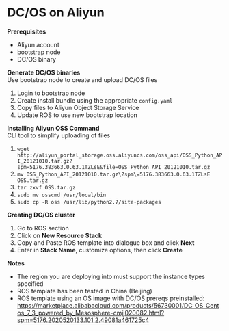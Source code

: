 # DC/OS on Aliyun

**Prerequisites**
- Aliyun account
- bootstrap node
- DC/OS binary

**Generate DC/OS binaries**  
Use bootstrap node to create and upload DC/OS files  

1. Login to bootstrap node
2. Create install bundle using the appropriate `config.yaml`
3. Copy files to Aliyun Object Storage Service
4. Update ROS to use new bootstrap location

**Installing Aliyun OSS Command**  
CLI tool to simplify uploading of files

1. `wget http://aliyun_portal_storage.oss.aliyuncs.com/oss_api/OSS_Python_API_20121010.tar.gz?spm=5176.383663.0.63.1TZLsE&file=OSS_Python_API_20121010.tar.gz`
2. `mv OSS_Python_API_20121010.tar.gz\?spm\=5176.383663.0.63.1TZLsE OSS.tar.gz`
3. `tar zxvf OSS.tar.gz`
4. `sudo mv osscmd /usr/local/bin`
5. `sudo cp -R oss /usr/lib/python2.7/site-packages`

**Creating DC/OS cluster**  

1. Go to ROS section
2. Click on __New Resource Stack__
3. Copy and Paste ROS template into dialogue box and click __Next__
4. Enter in __Stack Name__, customize options, then click __Create__

**Notes**
- The region you are deploying into must support the instance types specified
- ROS template has been tested in China (Beijing)
- ROS template using an OS image with DC/OS prereqs preinstalled: https://marketplace.alibabacloud.com/products/56730001/DC_OS_Centos_7_3_powered_by_Mesosphere-cmjj020082.html?spm=5176.2020520133.101.2.49081a461725c4

